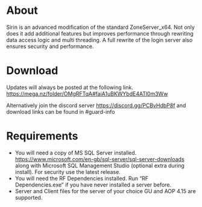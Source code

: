 # About

Sirin is an advanced modification of the standard ZoneServer_x64. 
Not only does it add additional features but improves performance through rewriting data access logic and multi threading. 
A full rewrite of the login server also ensures security and performance.

# Download
Updates will always be posted at the following link.
https://mega.nz/folder/OMgRFTqA#faiA1uBKWYbdE4ATl0m3Ww 

Alternatively join the discord server https://discord.gg/PCBvHdbP8f and download links can be found in #guard-info

# Requirements
* You will need a copy of MS SQL Server installed.  https://www.microsoft.com/en-gb/sql-server/sql-server-downloads along with Microsoft SQL Management Studio (optional extra during install).  For security use the latest release.
* You will need the RF Dependencies installed. Run “RF Dependencies.exe” if you have never installed a server before.
* Server and Client files for the server of your choice GU and AOP 4.15 are supported.